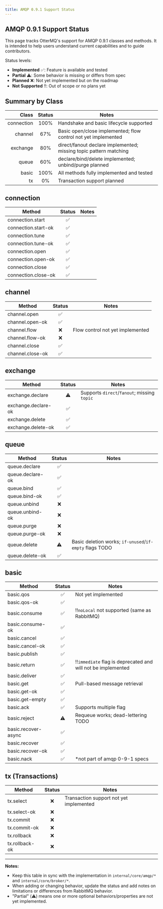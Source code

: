 ```yaml
---
title: AMQP 0.9.1 Support Status
---
```


## AMQP 0.9.1 Support Status

This page tracks OtterMQ's support for AMQP 0.9.1 classes and methods. It is intended to help users understand current capabilities and to guide contributors.

Status levels:

- **Implemented** ✅: Feature is available and tested
- **Partial** ⚠️: Some behavior is missing or differs from spec
- **Planned** ❌: Not yet implemented but on the roadmap
- **Not Supported** ‼️: Out of scope or no plans yet

## Summary by Class

| Class | Status | Notes |
|------:|:------:|-------|
| connection | 100% | Handshake and basic lifecycle supported |
| channel | 67% | Basic open/close implemented; flow control not yet implemented |
| exchange | 80% | direct/fanout declare implemented; missing topic pattern matching |
| queue | 60% | declare/bind/delete implemented; unbind/purge planned |
| basic | 100% | All methods fully implemented and tested |
| tx | 0% | Transaction support planned |

## connection

| Method | Status | Notes |
|--------|:------:|------|
| connection.start | ✅ | |
| connection.start-ok | ✅ | |
| connection.tune | ✅ | |
| connection.tune-ok | ✅ | |
| connection.open | ✅ | |
| connection.open-ok | ✅ | |
| connection.close | ✅ | |
| connection.close-ok | ✅ | |

## channel

| Method | Status | Notes |
|--------|:------:|------|
| channel.open | ✅ | |
| channel.open-ok | ✅ | |
| channel.flow | ❌ | Flow control not yet implemented |
| channel.flow-ok | ❌ | |
| channel.close | ✅ | |
| channel.close-ok | ✅ | |

## exchange

| Method | Status | Notes |
|--------|:------:|------|
| exchange.declare | ⚠️ | Supports `direct`/`fanout`; missing `topic` |
| exchange.declare-ok | ✅ | |
| exchange.delete | ✅ | |
| exchange.delete-ok | ✅ | |

## queue

| Method | Status | Notes |
|--------|:------:|------|
| queue.declare | ✅ | |
| queue.declare-ok | ✅ | |
| queue.bind | ✅ | |
| queue.bind-ok | ✅ | |
| queue.unbind | ❌ | |
| queue.unbind-ok | ❌ | |
| queue.purge | ❌ | |
| queue.purge-ok | ❌ | |
| queue.delete | ⚠️ | Basic deletion works; `if-unused`/`if-empty` flags TODO |
| queue.delete-ok | ✅ | |

## basic

| Method | Status | Notes |
|--------|:------:|------|
| basic.qos | ✅ | Not yet implemented |
| basic.qos-ok | ✅ | |
| basic.consume | ✅ | ‼️`noLocal` not supported (same as RabbitMQ)  |
| basic.consume-ok | ✅ | |
| basic.cancel | ✅ | |
| basic.cancel-ok | ✅ | |
| basic.publish | ✅ | |
| basic.return | ✅ | ‼️`immediate` flag is deprecated and will not be implemented |
| basic.deliver | ✅ | |
| basic.get | ✅ | Pull-based message retrieval |
| basic.get-ok | ✅ | |
| basic.get-empty | ✅ | |
| basic.ack | ✅ | Supports multiple flag |
| basic.reject | ⚠️ | Requeue works; dead-lettering TODO |
| basic.recover-async | ✅ | |
| basic.recover | ✅ | |
| basic.recover-ok | ✅ | |
| basic.nack | ✅ | *not part of amqp 0-9-1 specs |

## tx (Transactions)

| Method | Status | Notes |
|--------|:------:|------|
| tx.select | ❌ | Transaction support not yet implemented |
| tx.select-ok | ❌ | |
| tx.commit | ❌ | |
| tx.commit-ok | ❌ | |
| tx.rollback | ❌ | |
| tx.rollback-ok | ❌ | |

---

**Notes:**

- Keep this table in sync with the implementation in `internal/core/amqp/*` and `internal/core/broker/*`.
- When adding or changing behavior, update the status and add notes on limitations or differences from RabbitMQ behavior.
- "Partial" (⚠️) means one or more optional behaviors/properties are not yet implemented.
